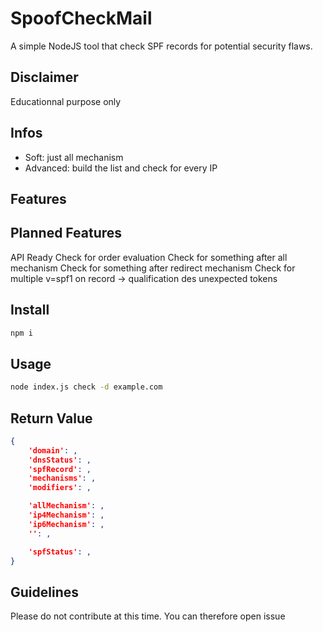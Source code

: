 # SpoofCheckMail

A simple NodeJS tool that check SPF records for potential security flaws.

## Disclaimer

Educationnal purpose only

## Infos

 * Soft: just all mechanism
 * Advanced: build the list and check for every IP

## Features


## Planned Features

API Ready
Check for order evaluation
Check for something after all mechanism
Check for something after redirect mechanism
Check for multiple v=spf1 on record -> qualification des unexpected tokens

## Install

``` sh
npm i

```

## Usage

``` sh
node index.js check -d example.com

```

## Return Value

``` json
{
    'domain': ,
    'dnsStatus': ,
    'spfRecord': ,
    'mechanisms': ,
    'modifiers': ,

    'allMechanism': ,
    'ip4Mechanism': ,
    'ip6Mechanism': ,
    '': ,

    'spfStatus': ,
}
```

## Guidelines

Please do not contribute at this time. You can therefore open issue
